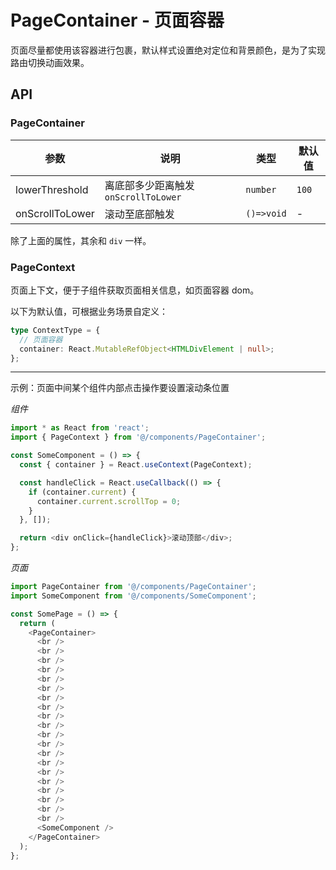# PageContainer - 页面容器

页面尽量都使用该容器进行包裹，默认样式设置绝对定位和背景颜色，是为了实现路由切换动画效果。

## API

### PageContainer

| 参数            | 说明                                 | 类型       | 默认值 |
| --------------- | ------------------------------------ | ---------- | ------ |
| lowerThreshold  | 离底部多少距离触发 `onScrollToLower` | `number`   | `100`  |
| onScrollToLower | 滚动至底部触发                       | `()=>void` | -      |

除了上面的属性，其余和 `div` 一样。

### PageContext

页面上下文，便于子组件获取页面相关信息，如页面容器 dom。

以下为默认值，可根据业务场景自定义：

```typescript
type ContextType = {
  // 页面容器
  container: React.MutableRefObject<HTMLDivElement | null>;
};
```

---

示例：页面中间某个组件内部点击操作要设置滚动条位置

_组件_

```typescript
import * as React from 'react';
import { PageContext } from '@/components/PageContainer';

const SomeComponent = () => {
  const { container } = React.useContext(PageContext);

  const handleClick = React.useCallback(() => {
    if (container.current) {
      container.current.scrollTop = 0;
    }
  }, []);

  return <div onClick={handleClick}>滚动顶部</div>;
};
```

_页面_

```typescript
import PageContainer from '@/components/PageContainer';
import SomeComponent from '@/components/SomeComponent';

const SomePage = () => {
  return (
    <PageContainer>
      <br />
      <br />
      <br />
      <br />
      <br />
      <br />
      <br />
      <br />
      <br />
      <br />
      <br />
      <br />
      <br />
      <br />
      <br />
      <br />
      <br />
      <br />
      <br />
      <br />
      <SomeComponent />
    </PageContainer>
  );
};
```
